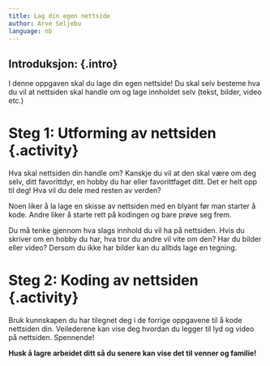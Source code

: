 ```yaml
---
title: Lag din egen nettside
author: Arve Seljebu
language: nb
---
```


## __Introduksjon:__ {.intro}

I denne oppgaven skal du lage din egen nettside! Du skal selv besteme hva du vil
at nettsiden skal handle om og lage innholdet selv (tekst, bilder, video etc.)


# Steg 1: Utforming av nettsiden {.activity}

Hva skal nettsiden din handle om? Kanskje du vil at den skal være om deg selv,
ditt favorittdyr, en hobby du har eller favorittfaget ditt. Det er helt opp til
deg! Hva vil du dele med resten av verden?

Noen liker å la lage en skisse av nettsiden med en blyant før man starter å
kode. Andre liker å starte rett på kodingen og bare prøve seg frem.

Du må tenke gjennom hva slags innhold du vil ha på nettsiden. Hvis du skriver om
en hobby du har, hva tror du andre vil vite om den? Har du bilder eller video?
Dersom du ikke har bilder kan du alltids lage en tegning.


# Steg 2: Koding av nettsiden {.activity}

Bruk kunnskapen du har tilegnet deg i de forrige oppgavene til å kode nettsiden
din. Veilederene kan vise deg hvordan du legger til lyd og video på nettsiden.
Spennende!

__Husk å lagre arbeidet ditt så du senere kan vise det til venner og familie!__

